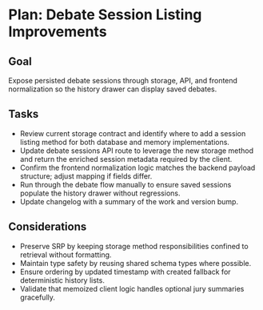 <!--
 * Author: gpt-5-codex
 * Date: 2025-10-20 18:46 UTC
 * PURPOSE: Capture objectives and tasks for implementing debate session listings across storage, API, and UI layers.
 * SRP/DRY check: Pass - planning confined to this document without duplicating execution details elsewhere.
-->

# Plan: Debate Session Listing Improvements

## Goal
Expose persisted debate sessions through storage, API, and frontend normalization so the history drawer can display saved debates.

## Tasks
- Review current storage contract and identify where to add a session listing method for both database and memory implementations.
- Update debate sessions API route to leverage the new storage method and return the enriched session metadata required by the client.
- Confirm the frontend normalization logic matches the backend payload structure; adjust mapping if fields differ.
- Run through the debate flow manually to ensure saved sessions populate the history drawer without regressions.
- Update changelog with a summary of the work and version bump.

## Considerations
- Preserve SRP by keeping storage method responsibilities confined to retrieval without formatting.
- Maintain type safety by reusing shared schema types where possible.
- Ensure ordering by updated timestamp with created fallback for deterministic history lists.
- Validate that memoized client logic handles optional jury summaries gracefully.
